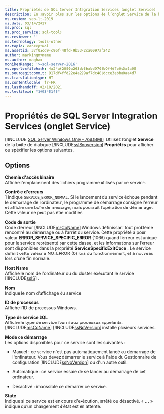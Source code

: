 ```yaml
---
title: Propriétés de SQL Server Integration Services (onglet Service)
description: En savoir plus sur les options de l’onglet Service de la boîte de dialogue Propriétés d’Integration Services, tels que le chemin d’accès binaire, le nom d’hôte et le mode de démarrage.
ms.custom: seo-lt-2019
ms.date: 03/14/2017
ms.prod: sql
ms.prod_service: sql-tools
ms.reviewer: ''
ms.technology: tools-other
ms.topic: conceptual
ms.assetid: 37f0acd9-c96f-48fd-9b53-2ca0097af242
author: markingmyname
ms.author: maghan
monikerRange: '>=sql-server-2016'
ms.openlocfilehash: 4a24a62880a263dc6babd9708b9f4d7e0c3a8a05
ms.sourcegitcommit: 917df4ffd22e4a229af7dc481dcce3ebba0aa4d7
ms.translationtype: HT
ms.contentlocale: fr-FR
ms.lasthandoff: 02/10/2021
ms.locfileid: "100345143"
---
```

# <a name="sql-server-integration-services-properties-service-tab"></a>Propriétés de SQL Server Integration Services (onglet Service)
[!INCLUDE [SQL Server Windows Only - ASDBMI ](../../includes/applies-to-version/sql-windows-only-asdbmi.md)]
  Utilisez l’onglet **Service** de la boîte de dialogue [!INCLUDE[ssISnoversion](../../includes/ssisnoversion-md.md)] **Propriétés** pour afficher ou spécifier les options suivantes.  
  
## <a name="options"></a>Options  
 **Chemin d'accès binaire**  
 Affiche l'emplacement des fichiers programme utilisés par ce service.  
  
 **Contrôle d'erreurs**  
 1 indique `SERVICE_ERROR_NORMAL`. Si le lancement du service échoue pendant le démarrage de l'ordinateur, le programme de démarrage consigne l'erreur et affiche une boîte de message, mais poursuit l'opération de démarrage. Cette valeur ne peut pas être modifiée.  
  
 **Code de sortie**  
 Code d’erreur [!INCLUDE[msCoName](../../includes/msconame-md.md)] Windows définissant tout problème rencontré au démarrage ou à l’arrêt du service. Cette propriété a pour valeur **ERROR_SERVICE_SPECIFIC_ERROR** (1066) quand l’erreur est unique pour le service représenté par cette classe, et les informations sur l’erreur sont disponibles dans la propriété **ServiceSpecificExitCode** . Le service définit cette valeur à NO_ERROR (0) lors du fonctionnement, et à nouveau lors d'une fin normale.  
  
 **Host Name**  
 Affiche le nom de l'ordinateur ou du cluster exécutant le service [!INCLUDE[ssIS](../../includes/ssis-md.md)] .  
  
 **Nom**  
 Indique le nom d'affichage du service.  
  
 **ID de processus**  
 Affiche l'ID de processus Windows.  
  
 **Type de service SQL**  
 Affiche le type de service fourni aux processus appelants. [!INCLUDE[msCoName](../../includes/msconame-md.md)] [!INCLUDE[ssNoVersion](../../includes/ssnoversion-md.md)] installe plusieurs services.  
  
 **Mode de démarrage**  
 Les options disponibles pour ce service sont les suivantes :  
  
-   Manuel : ce service n'est pas automatiquement lancé au démarrage de l'ordinateur. Vous devez démarrer le service à l'aide du Gestionnaire de configuration [!INCLUDE[ssNoVersion](../../includes/ssnoversion-md.md)] ou d'un autre outil.  
  
-   Automatique : ce service essaie de se lancer au démarrage de cet ordinateur.  
  
-   Désactivé : impossible de démarrer ce service.  
  
 **State**  
 Indique si ce service est en cours d'exécution, arrêté ou désactivé. « **…** » indique qu’un changement d’état est en attente.  
  
  
